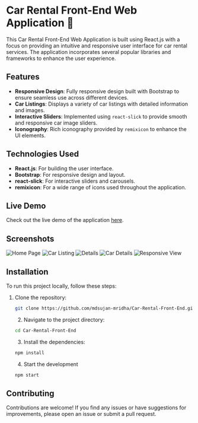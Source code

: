 # Car Rental Front-End Web Application 🚗

This Car Rental Front-End Web Application is built using React.js with a focus on providing an intuitive and responsive user interface for car rental services. The application incorporates several popular libraries and frameworks to enhance the user experience.

## Features

- **Responsive Design**: Fully responsive design built with Bootstrap to ensure seamless use across different devices.
- **Car Listings**: Displays a variety of car listings with detailed information and images.
- **Interactive Sliders**: Implemented using `react-slick` to provide smooth and responsive car image sliders.
- **Iconography**: Rich iconography provided by `remixicon` to enhance the UI elements.

## Technologies Used

- **React.js**: For building the user interface.
- **Bootstrap**: For responsive design and layout.
- **react-slick**: For interactive sliders and carousels.
- **remixicon**: For a wide range of icons used throughout the application.

## Live Demo

Check out the live demo of the application [here](https://rental12.netlify.app/contact).

## Screenshots

![Home Page](https://github.com/mdsujan-mridha/Car-Rental-Front-End/blob/main/images/home.png)
![Car Listing](https://github.com/mdsujan-mridha/Car-Rental-Front-End/blob/main/images/car.png)
![Details](https://github.com/mdsujan-mridha/Car-Rental-Front-End/blob/main/images/details.png)
![Car Details](https://github.com/mdsujan-mridha/Car-Rental-Front-End/blob/main/images/contact.png)
![Responsive View](https://github.com/mdsujan-mridha/Car-Rental-Front-End/blob/main/images/about.png)


## Installation

To run this project locally, follow these steps:

1. Clone the repository:
   ```bash
   git clone https://github.com/mdsujan-mridha/Car-Rental-Front-End.git
   ```
   2. Navigate to the project directory:
   ```bash
   cd Car-Rental-Front-End
   ```
   3. Install the dependencies:
   ```bash
   npm install
   ```
   4. Start the development
    ```bash
    npm start
    ```
 ## Contributing
 Contributions are welcome! If you find any issues or have suggestions for improvements, please open an issue or submit a pull request.
    


